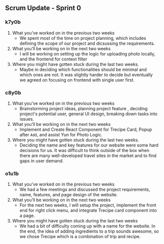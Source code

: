 ## Scrum Update - Sprint 0

### k7y0b

1. What you’ve worked on in the previous two weeks
    - We spent most of the time on project planning, which includes defining the scope of our project and dicsussing the requirements.
2. What you’ll be working on in the next two weeks
    - I will be working on setting up the logic for uploading photo locally, and the frontend for context filter
3. Where you might have gotten stuck during the last two weeks.
    - Maybe in deciding which functionalities should be minimal and which ones are not. It was slightly harder to decide but eventually we agreed on focusing on frontend with single user first.


### c8y0b

1. What you’ve worked on in the previous two weeks
    - Brainstorming project ideas, planning project feature , deciding project's potential user, general UI design, breaking down tasks into issues.
2. What you’ll be working on in the next two weeks
    - Implement and Create React Component for Trecipe Card, Popup after `Add`, and assist Yun for Photo Logic.
3. Where you might have gotten stuck during the last two weeks.
    - Deciding the name and key features for our website were some hard decisions for us. It was difficult to think outside of the box when there are many well-developed travel sites in the market and to find gaps in user demand.

### o1u1b

1. What you’ve worked on in the previous two weeks
    - We had a few meetings and discussed the project requirements, name, features, and page design of the website. 
2. What you’ll be working on in the next two weeks
    - For the next two weeks, I will setup the project, implement the front end for right click menu, and integrate Trecipe card component into a page.
3. Where you might have gotten stuck during the last two weeks
    - We had a bit of difficulty coming up with a name for the website. In the end, the idea of adding ingredients to a trip sounds awesome, so we chose Trecipe which is a combination of trip and recipe. 

